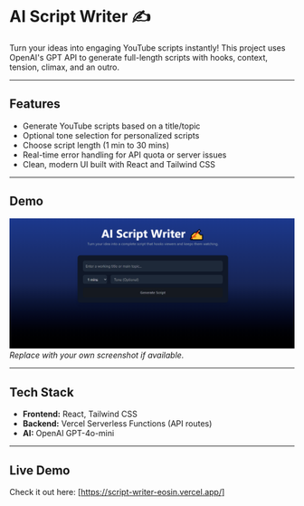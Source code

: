# AI Script Writer ✍️

Turn your ideas into engaging YouTube scripts instantly! This project uses OpenAI's GPT API to generate full-length scripts with hooks, context, tension, climax, and an outro.

---

## Features

- Generate YouTube scripts based on a title/topic
- Optional tone selection for personalized scripts
- Choose script length (1 min to 30 mins)
- Real-time error handling for API quota or server issues
- Clean, modern UI built with React and Tailwind CSS

---

## Demo

![Demo Screenshot](screenshot.png)  
*Replace with your own screenshot if available.*

---

## Tech Stack

- **Frontend:** React, Tailwind CSS  
- **Backend:** Vercel Serverless Functions (API routes)  
- **AI:** OpenAI GPT-4o-mini

---

## Live Demo

Check it out here: [https://script-writer-eosin.vercel.app/]
